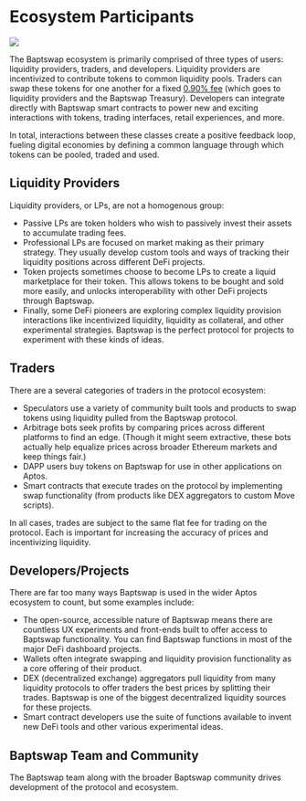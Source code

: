 # Ecosystem Participants

![](https://docs.uniswap.org/assets/images/participants-a3e150f3c98a0b402c2063de3e160f2e.jpg)

The Baptswap ecosystem is primarily comprised of three types of users: liquidity providers, traders, and developers. Liquidity providers are incentivized to contribute tokens to common liquidity pools. Traders can swap these tokens for one another for a fixed [0.90% fee](../advanced-topics/fees.md) (which goes to liquidity providers and the Baptswap Treasury). Developers can integrate directly with Baptswap smart contracts to power new and exciting interactions with tokens, trading interfaces, retail experiences, and more.

In total, interactions between these classes create a positive feedback loop, fueling digital economies by defining a common language through which tokens can be pooled, traded and used.

## Liquidity Providers

Liquidity providers, or LPs, are not a homogenous group:

* Passive LPs are token holders who wish to passively invest their assets to accumulate trading fees.
* Professional LPs are focused on market making as their primary strategy. They usually develop custom tools and ways of tracking their liquidity positions across different DeFi projects.
* Token projects sometimes choose to become LPs to create a liquid marketplace for their token. This allows tokens to be bought and sold more easily, and unlocks interoperability with other DeFi projects through Baptswap.
* Finally, some DeFi pioneers are exploring complex liquidity provision interactions like incentivized liquidity, liquidity as collateral, and other experimental strategies. Baptswap is the perfect protocol for projects to experiment with these kinds of ideas.

## Traders

There are a several categories of traders in the protocol ecosystem:

* Speculators use a variety of community built tools and products to swap tokens using liquidity pulled from the Baptswap protocol.
* Arbitrage bots seek profits by comparing prices across different platforms to find an edge. (Though it might seem extractive, these bots actually help equalize prices across broader Ethereum markets and keep things fair.)
* DAPP users buy tokens on Baptswap for use in other applications on Aptos.
* Smart contracts that execute trades on the protocol by implementing swap functionality (from products like DEX aggregators to custom Move scripts).

In all cases, trades are subject to the same flat fee for trading on the protocol. Each is important for increasing the accuracy of prices and incentivizing liquidity.

## Developers/Projects

There are far too many ways Baptswap is used in the wider Aptos ecosystem to count, but some examples include:

* The open-source, accessible nature of Baptswap means there are countless UX experiments and front-ends built to offer access to Baptswap functionality. You can find Baptswap functions in most of the major DeFi dashboard projects.
* Wallets often integrate swapping and liquidity provision functionality as a core offering of their product.
* DEX (decentralized exchange) aggregators pull liquidity from many liquidity protocols to offer traders the best prices by splitting their trades. Baptswap is one of the biggest decentralized liquidity sources for these projects.
* Smart contract developers use the suite of functions available to invent new DeFi tools and other various experimental ideas.

## Baptswap Team and Community

The Baptswap team along with the broader Baptswap community drives development of the protocol and ecosystem.

